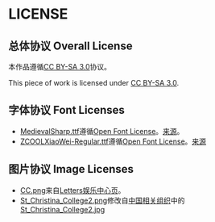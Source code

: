 # LICENSE

## 总体协议 Overall License
本作品遵循[CC BY-SA 3.0](https://creativecommons.org/licenses/by-sa/3.0/deed.zh)协议。

This piece of work is licensed under [CC BY-SA 3.0](https://creativecommons.org/licenses/by-sa/3.0/deed).

## 字体协议 Font Licenses
* [MedievalSharp.ttf](https://github.com/Cynthia7979/The-Prophesy-War/blob/master/Python/client/resources/MedievalSharp.ttf)遵循[Open Font License](https://github.com/Cynthia7979/The-Prophesy-War/blob/master/LICENSE/MedievalSharp.ttf-SIL%20-%20Open%20Font%20License.txt)。[来源](https://fontlibrary.org/en/font/medievalsharp)。
* [ZCOOLXiaoWei-Regular.ttf](https://github.com/Cynthia7979/The-Prophesy-War/blob/master/Python/client/resources/ZCOOLXiaoWei-Regular.ttf)遵循[Open Font License](https://github.com/Cynthia7979/The-Prophesy-War/blob/master/LICENSE/ZCOOLXiaoWei-Regular.ttf-%20OFL.txt)。[来源](https://fonts.google.com/specimen/ZCOOL+XiaoWei?selection.family=ZCOOL+XiaoWei
)

## 图片协议 Image Licenses
* [CC.png](https://github.com/Cynthia7979/The-Prophesy-War/blob/master/Python/client/resources/cc_logo.png)来自[Letters娱乐中心页](http://scp-wiki-cn.wikidot.com/letters)。
* [St_Christina_College2.png](https://github.com/Cynthia7979/The-Prophesy-War/blob/master/Python/client/resources/St_Christina_College2.png)修改自[中国相关组织](http://scp-wiki-cn.wikidot.com/groups-of-interest-cn#toc2)中的[St_Christina_College2.jpg](http://scp-wiki-cn.wdfiles.com/local--files/groups-of-interest-cn/St_Christina_College2.jpg)
